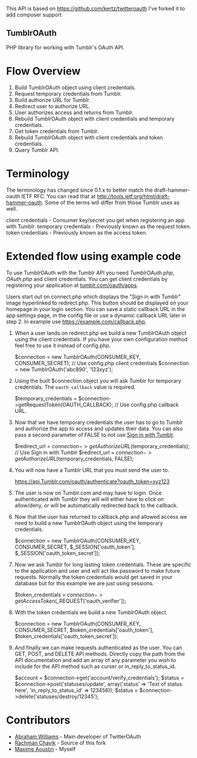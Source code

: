 This API is based on https://github.com/kertz/twitteroauth
I've forked it to add composer support

TumblrOAuth
------------

PHP library for working with Tumblr's OAuth API.

Flow Overview
=============

1. Build TumblrOAuth object using client credentials.
2. Request temporary credentials from Tumblr.
3. Build authorize URL for Tumblr.
4. Redirect user to authorize URL.
5. User authorizes access and returns from Tumblr.
6. Rebuild TumblrOAuth object with client credentials and temporary credentials.
7. Get token credentials from Tumblr.
8. Rebuild TumblrOAuth object with client credentials and token credentials.
9. Query Tumblr API.

Terminology
===========

The terminology has changed since 0.1.x to better match the draft-hammer-oauth IETF
RFC. You can read that at http://tools.ietf.org/html/draft-hammer-oauth. Some of the
terms will differ from those Tumblr uses as well.

client credentials - Consumer key/secret you get when registering an app with Tumblr.
temporary credentials - Previously known as the request token.
token credentials - Previously known as the access token.


Extended flow using example code
================================

To use TumblrOAuth with the Tumblr API you need *TumblrOAuth.php*, *OAuth.php* and
client credentials. You can get client credentials by registering your application at
[tumblr.com/oauth/apps](http://www.tumblr.com/oauth/apps).

Users start out on connect.php which displays the "Sign in with Tumblr" image hyperlinked
to redirect.php. This button should be displayed on your homepage in your login section. You can
save a static callback URL in the app settings page, in the config file or use a dynamic
callback URL later in step 2. In example use https://example.com/callback.php.

1) When a user lands on redirect.php we build a new TumblrOAuth object using the client credentials.
If you have your own configuration method feel free to use it instead of config.php.

    $connection = new TumblrOAuth(CONSUMER_KEY, CONSUMER_SECRET); // Use config.php client credentials
    $connection = new TumblrOAuth('abc890', '123xyz');

2) Using the built $connection object you will ask Tumblr for temporary credentials. The `oauth_callback` value is required.

    $temporary_credentials = $connection->getRequestToken(OAUTH_CALLBACK); // Use config.php callback URL.

3) Now that we have temporary credentials the user has to go to Tumblr and authorize the app
to access and updates their data. You can also pass a second parameter of FALSE to not use [Sign
in with Tumblr](https://dev.Tumblr.com/docs/auth/sign-Tumblr).

    $redirect_url = $connection->getAuthorizeURL($temporary_credentials); // Use Sign in with Tumblr
    $redirect_url = $connection->getAuthorizeURL($temporary_credentials, FALSE);

4) You will now have a Tumblr URL that you must send the user to.

    https://api.Tumblr.com/oauth/authenticate?oauth_token=xyz123

5) The user is now on Tumblr.com and may have to login. Once authenticated with Tumblr they will
will either have to click on allow/deny, or will be automatically redirected back to the callback.

6) Now that the user has returned to callback.php and allowed access we need to build a new
TumblrOAuth object using the temporary credentials.

    $connection = new TumblrOAuth(CONSUMER_KEY, CONSUMER_SECRET, $_SESSION['oauth_token'],
    $_SESSION['oauth_token_secret']);

7) Now we ask Tumblr for long lasting token credentials. These are specific to the application
and user and will act like password to make future requests. Normally the token credentials would
get saved in your database but for this example we are just using sessions.

    $token_credentials = $connection->getAccessToken($_REQUEST['oauth_verifier']);

8) With the token credentials we build a new TumblrOAuth object.

    $connection = new TumblrOAuth(CONSUMER_KEY, CONSUMER_SECRET, $token_credentials['oauth_token'],
    $token_credentials['oauth_token_secret']);

9) And finally we can make requests authenticated as the user. You can GET, POST, and DELETE API
methods. Directly copy the path from the API documentation and add an array of any parameter
you wish to include for the API method such as curser or in_reply_to_status_id.

    $account = $connection->get('account/verify_credentials');
    $status = $connection->post('statuses/update', array('status' => 'Text of status here', 'in_reply_to_status_id' => 123456));
    $status = $connection->delete('statuses/destroy/12345');

Contributors
============

* [Abraham Williams](https://twitter.com/abraham) - Main developer of TwitterOAuth
* [Rachman Chavik](https://github.com/rchavik) - Source of this fork
* [Maxime Aoustin](https://github.com/maxwell2022) - Myself